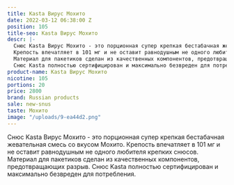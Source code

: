 ```yaml
---
title: Kasta Вирус Мохито
date: 2022-03-12 06:38:00 Z
position: 105
title-seo: Kasta Вирус Мохито
descr: |-
  Снюс Kasta Вирус Мохито - это порционная супер крепкая бестабачная жевательная смесь со вкусом Мохито.
  Крепость впечатляет в 101 мг и не оставит равнодушным не одного любителя крепких снюсов.
  Материал для пакетиков сделан из качественных компонентов, предотвращающих разрыв.
  Снюс Kasta полностью сертифицирован и максимально безвреден для потребления.
product-name: Kasta Вирус Мохито
nicotine: 105
portions: 20
price: 2800
brand: Russian products
sale: new-snus
taste: Мохито
image: "/uploads/9-ea44d2.png"
---
```


Снюс Kasta Вирус Мохито - это порционная супер крепкая бестабачная жевательная смесь со вкусом Мохито.
Крепость впечатляет в 101 мг и не оставит равнодушным не одного любителя крепких снюсов.
Материал для пакетиков сделан из качественных компонентов, предотвращающих разрыв.
Снюс Kasta полностью сертифицирован и максимально безвреден для потребления.